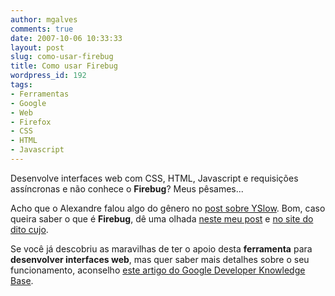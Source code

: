 ```yaml
---
author: mgalves
comments: true
date: 2007-10-06 10:33:33
layout: post
slug: como-usar-firebug
title: Como usar Firebug
wordpress_id: 192
tags:
- Ferramentas
- Google
- Web
- Firefox
- CSS
- HTML
- Javascript
---
```


Desenvolve interfaces web com CSS, HTML, Javascript e requisições assíncronas e não conhece o **Firebug**? Meus pêsames...

Acho que o Alexandre falou algo do gênero no [post sobre YSlow](http://log4dev.com/2007/09/13/yslow-um-plugin-indispensavel-para-desenvolvedores-web/). Bom, caso queira saber o que é **Firebug**, dê uma olhada [neste meu post](http://log4dev.com/2006/01/24/firebug-ferramenta-profica-para-debug-em-firefox/) e [no site do dito cujo](http://www.getfirebug.com/).

Se você já descobriu as maravilhas de ter o apoio desta **ferramenta** para **desenvolver interfaces web**, mas quer saber mais detalhes sobre o seu funcionamento, aconselho [este artigo do Google Developer Knowledge Base](http://code.google.com/support/bin/answer.py?answer=77412&topic=12044).
